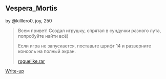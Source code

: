 ## Vespera_Mortis
by @killlero0, joy, 250

> Всем привет! Создал игрушку, спрятал в сундучки разного лута, попробуйте найти всё)  
>   
> Если игра не запускается, поставьте шрифт 14 и разверните консоль на полный экран.  
>   
> [roguelike.rar](roguelike.rar)  

[Write-up](WRITEUP.md)